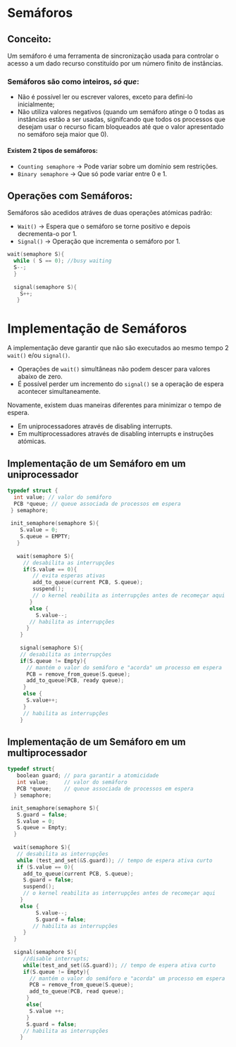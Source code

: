 # Semáforos

## Conceito:

Um semáforo é uma ferramenta de sincronização usada para controlar o acesso a um dado recurso constituído por um número finito de instâncias.

### Semáforos são como inteiros, *só que*:
- Não é possível ler ou escrever valores, exceto para defini-lo inicialmente;
- Não utiliza valores negativos (quando um semáforo atinge o 0 todas as instâncias estão a ser usadas, signifcando que todos os processos que desejam usar o recurso ficam bloqueados até que o valor apresentado no semáforo seja maior que 0).

#### Existem 2 tipos de semáforos:

- `Counting semaphore` -> Pode variar sobre um domínio sem restrições.
- `Binary semaphore` -> Que só pode variar entre 0 e 1.

## Operações com Semáforos:

Semáforos são acedidos atráves de duas operações atómicas padrão:
- `Wait()` -> Espera que o semáforo se torne positivo e depois decrementa-o por 1.
- `Signal()` -> Operação que incrementa o semáforo por 1.

```c
wait(semaphore S){
  while ( S == 0); //busy waiting
  S--;
  }
  
  signal(semaphore S){
    S++;
   }
```

# Implementação de Semáforos

A implementação deve garantir que não são executados ao mesmo tempo 2 ``wait()`` e/ou ``signal()``.
  - Operações de ``wait()`` simultâneas não podem descer para valores abaixo de zero.
  - É possível perder um incremento do ``signal()`` se a operação de espera acontecer simultaneamente.

Novamente, existem duas maneiras diferentes para minimizar o tempo de espera.
- Em uniprocessadores através de disabling interrupts.
- Em multiprocessadores através de disabling interrupts e instruções atómicas.

## Implementação de um Semáforo em um uniprocessador

```c
typedef struct {
  int value; // valor do semáforo
  PCB *queue; // queue associada de processos em espera
 } semaphore;
 
 init_semaphore(semaphore S){
    S.value = 0;
    S.queue = EMPTY;
   }
   
   wait(semaphore S){
     // desabilita as interrupções
     if(S.value == 0){
        // evita esperas ativas
        add_to_queue(current PCB, S.queue);
        suspend();
        // o kernel reabilita as interrupções antes de recomeçar aqui
       } 
       else {
         S.value--;
       // habilita as interrupções
      }
    }
    
    signal(semaphore S){
    // desabilita as interrupções
    if(S.queue != Empty){
      // mantém o valor do semáforo e "acorda" um processo em espera
      PCB = remove_from_queue(S.queue);
      add_to_queue(PCB, ready queue);
     }
     else {
      S.value++;
     }
     // habilita as interrupções
    }
```
    
## Implementação de um Semáforo em um multiprocessador

 ```c
 typedef struct{
    boolean guard; // para garantir a atomicidade
    int value;     // valor do semáforo
    PCB *queue;    // queue associada de processos em espera
   } semaphore;

  init_semaphore(semaphore S){
    S.guard = false;
    S.value = 0;
    S.queue = Empty;
   }
   
   wait(semaphore S){
    // desabilita as interrupções
    while (test_and_set(&S.guard)); // tempo de espera ativa curto
    if (S.value == 0){
      add_to_queue(current PCB, S.queue);
      S.guard = false;
      suspend();
      // o kernel reabilita as interrupções antes de recomeçar aqui
     } 
     else {
          S.value--;
          S.guard = false;
         // habilita as interrupções
      }
   }
   
   signal(semaphore S){
      //disable interrupts;
      while(test_and_set(&S.guard)); // tempo de espera ativa curto
      if(S.queue != Empty){
        // mantém o valor do semáforo e "acorda" um processo em espera
        PCB = remove_from_queue(S.queue);
        add_to_queue(PCB, read queue);
       }
       else{
        S.value ++;
       }
       S.guard = false;
      // habilita as interrupções
     }
 ```